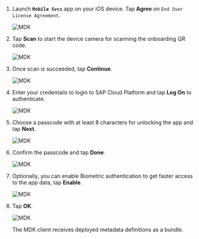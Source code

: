 1. Launch **`Mobile Svcs`** app on your iOS device. Tap **Agree** on `End User License Agreement`.

    ![MDK](img_1.png)

2. Tap **Scan** to start the device camera for scanning the onboarding QR code.

    ![MDK](img_2.png)

3. Once scan is succeeded, tap **Continue**.

    ![MDK](img_3.png)

4. Enter your credentails to login to SAP Cloud Platform and tap **Log On** to authenticate.

    ![MDK](img_4.png)

5. Choose a passcode with at least 8 characters for unlocking the app and tap **Next**.

    ![MDK](img_5.png)

6. Confirm the passcode and tap **Done**.

    ![MDK](img_6.png)

7. Optionally, you can enable Biometric authentication to get faster access to the app data, tap **Enable**.

    ![MDK](img_7.png)

8. Tap **OK**.

    ![MDK](img_8.png)

    The MDK client receives deployed metadata definitions as a bundle.
